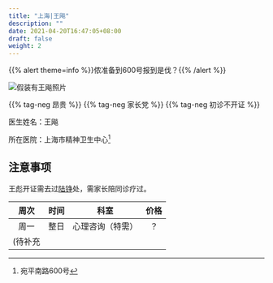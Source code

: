 ```yaml
---
title: "上海|王飚"
description: ""
date: 2021-04-20T16:47:05+08:00
draft: false
weight: 2
---
```


{{% alert theme=info %}}侬准备到600号报到是伐？{{% /alert %}}

![假装有王飚照片](images/doctor/wang-biao.jpg)

{{% tag-neg 昂贵 %}} {{% tag-neg 家长党 %}} {{% tag-neg 初诊不开证 %}}

医生姓名：王飚

所在医院：上海市精神卫生中心[^1]

## 注意事项

王彪开证需去过<a href="../lu-zheng/">陆铮</a>处，需家长陪同诊疗过。



| 周次 | 时间 | 科室 | 价格 |
| :---: | :---: | :---: | :---: |
| 周一 | 整日 | 心理咨询（特需） | ？ |
| (待补充| | |

[^1]:宛平南路600号
